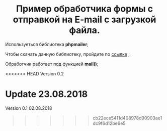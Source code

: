 <h1 style="text-align:center;">Пример обработчика формы с отправкой на E-mail с загрузкой файла.</h1>

Используеться библиотека <b>phpmailer</b>;

Чтобы скачать данную библиотеку, пройдите по <a href="https://sourceforge.net/projects/phpmailer/">ссылке</a> ;

Обработчик работает под функцией <b>mail()</b>;

<<<<<<< HEAD
Version 0.2

Update 23.08.2018
=======
Version 0.1 02.08.2018
>>>>>>> cb22ece5411d408978d90903ae1dc9f6d12be6e5
